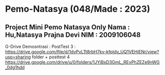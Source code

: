 # Pemo-Natasya (048/Made : 2023)
 Project Mini Pemo Natasya Only 
 Nama : Hu,Natasya Prajna Devi 
 NIM   : 2009106048
------------------------------
G-Drive Demosntrasi :
PostTest 3 : https://drive.google.com/file/d/1dvPvLTt8rbH7kv-kfpldv_UQ1VEHiENr/view?usp=sharing
folder + posttest 4
https://drive.google.com/drive/u/0/folders/1JYiBxD3GmL_REvPhZEZe9nWG_0dg1hdd
